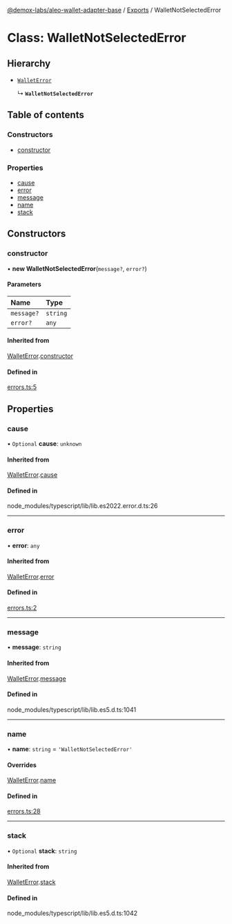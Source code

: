 [@demox-labs/aleo-wallet-adapter-base](../README.md) / [Exports](../modules.md) / WalletNotSelectedError

# Class: WalletNotSelectedError

## Hierarchy

- [`WalletError`](WalletError.md)

  ↳ **`WalletNotSelectedError`**

## Table of contents

### Constructors

- [constructor](WalletNotSelectedError.md#constructor)

### Properties

- [cause](WalletNotSelectedError.md#cause)
- [error](WalletNotSelectedError.md#error)
- [message](WalletNotSelectedError.md#message)
- [name](WalletNotSelectedError.md#name)
- [stack](WalletNotSelectedError.md#stack)

## Constructors

### constructor

• **new WalletNotSelectedError**(`message?`, `error?`)

#### Parameters

| Name | Type |
| :------ | :------ |
| `message?` | `string` |
| `error?` | `any` |

#### Inherited from

[WalletError](WalletError.md).[constructor](WalletError.md#constructor)

#### Defined in

[errors.ts:5](https://github.com/demox-labs/aleo-wallet-adapter/blob/c12f88c/packages/core/base/errors.ts#L5)

## Properties

### cause

• `Optional` **cause**: `unknown`

#### Inherited from

[WalletError](WalletError.md).[cause](WalletError.md#cause)

#### Defined in

node_modules/typescript/lib/lib.es2022.error.d.ts:26

___

### error

• **error**: `any`

#### Inherited from

[WalletError](WalletError.md).[error](WalletError.md#error)

#### Defined in

[errors.ts:2](https://github.com/demox-labs/aleo-wallet-adapter/blob/c12f88c/packages/core/base/errors.ts#L2)

___

### message

• **message**: `string`

#### Inherited from

[WalletError](WalletError.md).[message](WalletError.md#message)

#### Defined in

node_modules/typescript/lib/lib.es5.d.ts:1041

___

### name

• **name**: `string` = `'WalletNotSelectedError'`

#### Overrides

[WalletError](WalletError.md).[name](WalletError.md#name)

#### Defined in

[errors.ts:28](https://github.com/demox-labs/aleo-wallet-adapter/blob/c12f88c/packages/core/base/errors.ts#L28)

___

### stack

• `Optional` **stack**: `string`

#### Inherited from

[WalletError](WalletError.md).[stack](WalletError.md#stack)

#### Defined in

node_modules/typescript/lib/lib.es5.d.ts:1042
